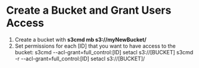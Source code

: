 # Create a Bucket and Grant Users Access

1. Create a bucket with **s3cmd mb s3://myNewBucket/**
2. Set permissions for each [ID] that you want to have access to the bucket:
    s3cmd --acl-grant=full\_control:[ID] setacl s3://[BUCKET]
    s3cmd -r --acl-grant=full\_control:[ID] setacl s3://[BUCKET]/
